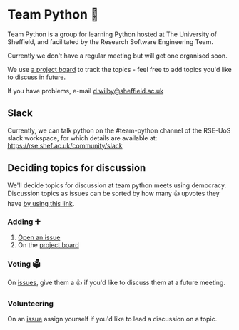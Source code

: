 # Team Python 🐍

Team Python is a group for learning Python hosted at The University of Sheffield, and
facilitated by the Research Software Engineering Team.

Currently we don't have a regular meeting but will get one organised soon.

We use [a project board][project-board] to track the topics - feel free to add topics you'd like to discuss in future.

If you have problems, e-mail d.wilby@sheffield.ac.uk

## Slack
Currently, we can talk python on the #team-python channel of the RSE-UoS slack workspace, for which details are available at: <https://rse.shef.ac.uk/community/slack>


## Deciding topics for discussion
We'll decide topics for discussion at team python meets using democracy.
Discussion topics as issues can be sorted by how many :+1: upvotes they have [by using this link](https://github.com/RSE-Sheffield/team-python/issues?q=is%3Aissue+is%3Aopen+sort%3Areactions-%2B1-desc).

### Adding :heavy_plus_sign:
1. [Open an issue](https://github.com/RSE-Sheffield/team-python/issues/new/choose)
2. On the [project board][project-board]

### Voting :ballot_box:
On [issues][issues], give them a :+1: if you'd like to discuss them at a future meeting.

### Volunteering
On an [issue][issues] assign yourself if you'd like to lead a discussion on a topic.


[issues]: https://github.com/RSE-Shefield/team-python/issues
[project-board]: https://github.com/RSE-Sheffield/team-python/projects/2

